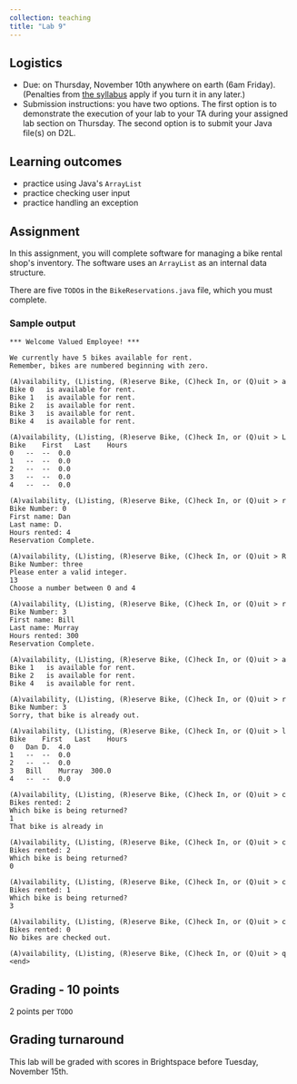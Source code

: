 ```yaml
---
collection: teaching
title: "Lab 9"
---
```


## Logistics
* Due: on Thursday, November 10th anywhere on earth (6am Friday). (Penalties from [the
	syllabus](https://lgw2.github.io/teaching/csci132-fall-2022/syllabus/)
	apply if you turn it in any later.)
* Submission instructions: you have two options. The first option is to
	demonstrate the execution of your lab to your TA during your assigned lab
	section on Thursday.
	The second option is to submit your Java file(s) on D2L.

## Learning outcomes
* practice using Java's `ArrayList`
* practice checking user input
* practice handling an exception

## Assignment

In this assignment, you will complete software for managing a bike rental
shop's inventory. The software uses an `ArrayList` as an internal data
structure.

There are five `TODO`s in the `BikeReservations.java` file, which you must
complete.

### Sample output
```
*** Welcome Valued Employee! ***

We currently have 5 bikes available for rent.
Remember, bikes are numbered beginning with zero.

(A)vailability, (L)isting, (R)eserve Bike, (C)heck In, or (Q)uit > a
Bike 0	 is available for rent.
Bike 1	 is available for rent.
Bike 2	 is available for rent.
Bike 3	 is available for rent.
Bike 4	 is available for rent.

(A)vailability, (L)isting, (R)eserve Bike, (C)heck In, or (Q)uit > L
Bike	First	Last	Hours
0	--	--	0.0
1	--	--	0.0
2	--	--	0.0
3	--	--	0.0
4	--	--	0.0

(A)vailability, (L)isting, (R)eserve Bike, (C)heck In, or (Q)uit > r
Bike Number: 0
First name: Dan
Last name: D.
Hours rented: 4
Reservation Complete.

(A)vailability, (L)isting, (R)eserve Bike, (C)heck In, or (Q)uit > R
Bike Number: three
Please enter a valid integer.
13
Choose a number between 0 and 4

(A)vailability, (L)isting, (R)eserve Bike, (C)heck In, or (Q)uit > r
Bike Number: 3
First name: Bill
Last name: Murray
Hours rented: 300
Reservation Complete.

(A)vailability, (L)isting, (R)eserve Bike, (C)heck In, or (Q)uit > a
Bike 1	 is available for rent.
Bike 2	 is available for rent.
Bike 4	 is available for rent.

(A)vailability, (L)isting, (R)eserve Bike, (C)heck In, or (Q)uit > r
Bike Number: 3
Sorry, that bike is already out.

(A)vailability, (L)isting, (R)eserve Bike, (C)heck In, or (Q)uit > l
Bike	First	Last	Hours
0	Dan	D.	4.0
1	--	--	0.0
2	--	--	0.0
3	Bill	Murray	300.0
4	--	--	0.0

(A)vailability, (L)isting, (R)eserve Bike, (C)heck In, or (Q)uit > c
Bikes rented: 2
Which bike is being returned?
1
That bike is already in

(A)vailability, (L)isting, (R)eserve Bike, (C)heck In, or (Q)uit > c
Bikes rented: 2
Which bike is being returned?
0

(A)vailability, (L)isting, (R)eserve Bike, (C)heck In, or (Q)uit > c
Bikes rented: 1
Which bike is being returned?
3

(A)vailability, (L)isting, (R)eserve Bike, (C)heck In, or (Q)uit > c
Bikes rented: 0
No bikes are checked out.

(A)vailability, (L)isting, (R)eserve Bike, (C)heck In, or (Q)uit > q
<end>
```

## Grading - 10 points
2 points per `TODO`

## Grading turnaround
This lab will be graded with scores in Brightspace before Tuesday, November 15th.
